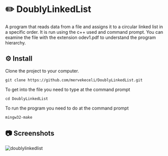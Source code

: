 # ✏️ DoublyLinkedList

A program that reads data from a file and assigns it to a circular linked list in a specific order. It is run using the c++ used and command prompt. You can examine the file with the extension odev1.pdf to understand the program hierarchy.

## ⚙️ Install

Clone the project to your computer.
```
git clone https://github.com/mervekeceli/DoublyLinkedList.git
```

To get into the file you need to type at the command prompt
```
cd DoublyLinkedList
```

To run the program you need to do at the command prompt
```
mingw32-make
```

## 📷 Screenshots

![doublylinkedlist](https://user-images.githubusercontent.com/56134222/151681745-8ba1e5a2-8615-40b3-8662-d1a4bd82ede6.PNG)


